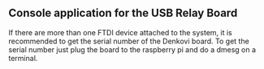 Console application for the USB Relay Board
-------------------------------------------

If there are more than one FTDI device attached to the system, it is recommended to get the serial number of the Denkovi board. To get the serial number just plug the board to the raspberry pi and do a dmesg on a terminal. 
